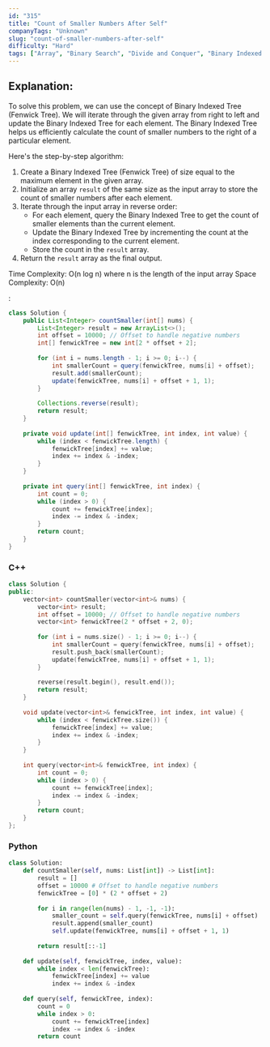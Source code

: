 ```yaml
---
id: "315"
title: "Count of Smaller Numbers After Self"
companyTags: "Unknown"
slug: "count-of-smaller-numbers-after-self"
difficulty: "Hard"
tags: ["Array", "Binary Search", "Divide and Conquer", "Binary Indexed Tree", "Segment Tree", "Merge Sort", "Ordered Set"]
---
```


## Explanation:

To solve this problem, we can use the concept of Binary Indexed Tree (Fenwick Tree). We will iterate through the given array from right to left and update the Binary Indexed Tree for each element. The Binary Indexed Tree helps us efficiently calculate the count of smaller numbers to the right of a particular element.

Here's the step-by-step algorithm:
1. Create a Binary Indexed Tree (Fenwick Tree) of size equal to the maximum element in the given array.
2. Initialize an array `result` of the same size as the input array to store the count of smaller numbers after each element.
3. Iterate through the input array in reverse order:
   - For each element, query the Binary Indexed Tree to get the count of smaller elements than the current element.
   - Update the Binary Indexed Tree by incrementing the count at the index corresponding to the current element.
   - Store the count in the `result` array.
4. Return the `result` array as the final output.

Time Complexity: O(n log n) where n is the length of the input array
Space Complexity: O(n)

:

```java
class Solution {
    public List<Integer> countSmaller(int[] nums) {
        List<Integer> result = new ArrayList<>();
        int offset = 10000; // Offset to handle negative numbers
        int[] fenwickTree = new int[2 * offset + 2];
        
        for (int i = nums.length - 1; i >= 0; i--) {
            int smallerCount = query(fenwickTree, nums[i] + offset);
            result.add(smallerCount);
            update(fenwickTree, nums[i] + offset + 1, 1);
        }
        
        Collections.reverse(result);
        return result;
    }
    
    private void update(int[] fenwickTree, int index, int value) {
        while (index < fenwickTree.length) {
            fenwickTree[index] += value;
            index += index & -index;
        }
    }
    
    private int query(int[] fenwickTree, int index) {
        int count = 0;
        while (index > 0) {
            count += fenwickTree[index];
            index -= index & -index;
        }
        return count;
    }
}
```

### C++
```cpp
class Solution {
public:
    vector<int> countSmaller(vector<int>& nums) {
        vector<int> result;
        int offset = 10000; // Offset to handle negative numbers
        vector<int> fenwickTree(2 * offset + 2, 0);
        
        for (int i = nums.size() - 1; i >= 0; i--) {
            int smallerCount = query(fenwickTree, nums[i] + offset);
            result.push_back(smallerCount);
            update(fenwickTree, nums[i] + offset + 1, 1);
        }
        
        reverse(result.begin(), result.end());
        return result;
    }
    
    void update(vector<int>& fenwickTree, int index, int value) {
        while (index < fenwickTree.size()) {
            fenwickTree[index] += value;
            index += index & -index;
        }
    }
    
    int query(vector<int>& fenwickTree, int index) {
        int count = 0;
        while (index > 0) {
            count += fenwickTree[index];
            index -= index & -index;
        }
        return count;
    }
};
```

### Python
```python
class Solution:
    def countSmaller(self, nums: List[int]) -> List[int]:
        result = []
        offset = 10000 # Offset to handle negative numbers
        fenwickTree = [0] * (2 * offset + 2)
        
        for i in range(len(nums) - 1, -1, -1):
            smaller_count = self.query(fenwickTree, nums[i] + offset)
            result.append(smaller_count)
            self.update(fenwickTree, nums[i] + offset + 1, 1)
        
        return result[::-1]
    
    def update(self, fenwickTree, index, value):
        while index < len(fenwickTree):
            fenwickTree[index] += value
            index += index & -index
    
    def query(self, fenwickTree, index):
        count = 0
        while index > 0:
            count += fenwickTree[index]
            index -= index & -index
        return count
```
